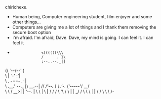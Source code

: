 chirichexe.
- Human being, Computer engineering student, film enjoyer and some other things...
- Computers are giving me a lot of things and I thank them removing the secure boot option
- I'm afraid. I'm afraid, Dave. Dave, my mind is going. I can feel it. I can feel it
- 
                   <((((((\\\               
                   /      . }\              
                   ;--..--._|}
(\                 '--/\--'  )             
 \\                | '-'  :'|               
  \\               . -==- .-|               
   \\               \.__.'   \--._
   [\\          __.--|       //  _/'--.
   \ \\       .'-._ ('-----'/ __/      \
    \ \\     /   __>|      | '--.       |
     \ \\   |   \   |     /    /       /
      \ '\ /     \  |     |  _/       /
       \  \       \ |     | /        /
        \  \      \        /-
